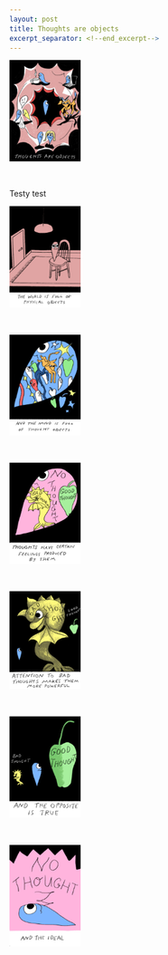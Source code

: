 ```yaml
---
layout: post
title: Thoughts are objects
excerpt_separator: <!--end_excerpt-->
---
```



<img src="/assets/images/thoughts-are-objects/1.jpg" width="25%">
<p>&nbsp;</p>

Testy test
<!--end_excerpt-->

<img src="/assets/images/thoughts-are-objects/2.jpg" width="25%">
<p>&nbsp;</p>

<img src="/assets/images/thoughts-are-objects/3.jpg" width="25%">
<p>&nbsp;</p>

<img src="/assets/images/thoughts-are-objects/4.jpg" width="25%">
<p>&nbsp;</p>

<img src="/assets/images/thoughts-are-objects/5.jpg" width="25%">
<p>&nbsp;</p>

<img src="/assets/images/thoughts-are-objects/6.jpg" width="25%">
<p>&nbsp;</p>

<img src="/assets/images/thoughts-are-objects/7.jpg" width="25%">
<p>&nbsp;</p>
